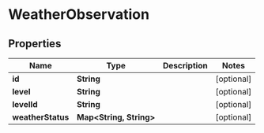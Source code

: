 
# WeatherObservation

## Properties
Name | Type | Description | Notes
------------ | ------------- | ------------- | -------------
**id** | **String** |  |  [optional]
**level** | **String** |  |  [optional]
**levelId** | **String** |  |  [optional]
**weatherStatus** | **Map&lt;String, String&gt;** |  |  [optional]



